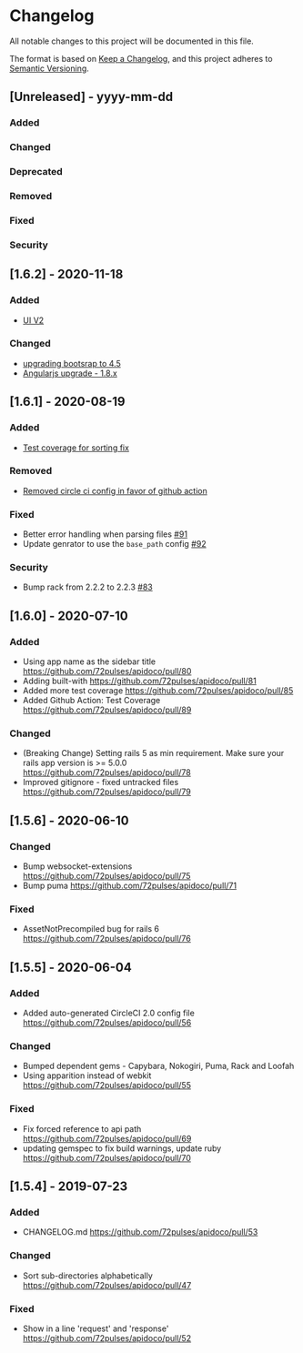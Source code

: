 # Changelog
All notable changes to this project will be documented in this file.

The format is based on [Keep a Changelog](https://keepachangelog.com/en/1.0.0/),
and this project adheres to [Semantic Versioning](https://semver.org/spec/v2.0.0.html).

## [Unreleased] - yyyy-mm-dd

### Added

### Changed

### Deprecated

### Removed

### Fixed

### Security

## [1.6.2] - 2020-11-18

### Added
- [UI V2](https://github.com/72pulses/apidoco/pull/99)

### Changed
- [upgrading bootsrap to 4.5](https://github.com/72pulses/apidoco/pull/97)
- [Angularjs upgrade - 1.8.x](https://github.com/72pulses/apidoco/pull/100)

## [1.6.1] - 2020-08-19

### Added
 - [Test coverage for sorting fix](https://github.com/72pulses/apidoco/commit/ad291ceadcb5bc1f2cf481bcf0277a915ee9cebf)

### Removed
 - [Removed circle ci config in favor of github action](https://github.com/72pulses/apidoco/commit/e433056658605ebf9c2325c3d483beaa4b9f5a7b)

### Fixed
 - Better error handling when parsing files [#91](https://github.com/72pulses/apidoco/pull/91)
 - Update genrator to use the `base_path` config [#92](https://github.com/72pulses/apidoco/pull/92)

### Security
 - Bump rack from 2.2.2 to 2.2.3 [#83](https://github.com/72pulses/apidoco/pull/83)

## [1.6.0] - 2020-07-10

### Added
 - Using app name as the sidebar title https://github.com/72pulses/apidoco/pull/80
 - Adding built-with https://github.com/72pulses/apidoco/pull/81
 - Added more test coverage https://github.com/72pulses/apidoco/pull/85
 - Added Github Action: Test Coverage https://github.com/72pulses/apidoco/pull/89

### Changed
 - (Breaking Change) Setting rails 5 as min requirement. Make sure your rails app version is >= 5.0.0 https://github.com/72pulses/apidoco/pull/78
 - Improved gitignore - fixed untracked files https://github.com/72pulses/apidoco/pull/79

## [1.5.6] - 2020-06-10

### Changed
- Bump websocket-extensions https://github.com/72pulses/apidoco/pull/75
- Bump puma https://github.com/72pulses/apidoco/pull/71

### Fixed
- AssetNotPrecompiled bug for rails 6 https://github.com/72pulses/apidoco/pull/76

## [1.5.5] - 2020-06-04

### Added
- Added auto-generated CircleCI 2.0 config file https://github.com/72pulses/apidoco/pull/56

### Changed
- Bumped dependent gems - Capybara, Nokogiri, Puma, Rack and Loofah
- Using apparition instead of webkit https://github.com/72pulses/apidoco/pull/55

### Fixed
- Fix forced reference to api path https://github.com/72pulses/apidoco/pull/69
- updating gemspec to fix build warnings, update ruby https://github.com/72pulses/apidoco/pull/70

## [1.5.4] - 2019-07-23

### Added
- CHANGELOG.md https://github.com/72pulses/apidoco/pull/53

### Changed
- Sort sub-directories alphabetically https://github.com/72pulses/apidoco/pull/47

### Fixed
- Show in a line 'request' and 'response' https://github.com/72pulses/apidoco/pull/52
